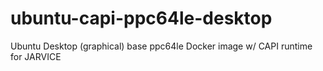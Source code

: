 # ubuntu-capi-ppc64le-desktop
Ubuntu Desktop (graphical) base ppc64le Docker image w/ CAPI runtime for JARVICE
